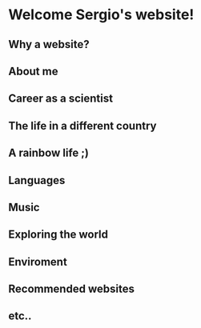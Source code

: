 # **Welcome Sergio's website!**

## Why a website?

## About me

## Career as a scientist

## The life in a different country

## A rainbow life ;)

## Languages

## Music

## Exploring the world

## Enviroment

## Recommended websites

## etc..

